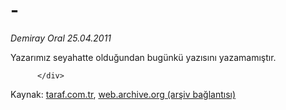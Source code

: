 # -

*Demiray Oral 25.04.2011*

<div class="yazi">Yazarımız seyahatte olduğundan bugünkü yazısını yazamamıştır.
                                    
          
          
          
          </div>

Kaynak: [taraf.com.tr](http://www.taraf.com.tr/demiray-oral/makale--4.htm), [web.archive.org (arşiv bağlantısı)](http://web.archive.org/web/20131103022714/http://www.taraf.com.tr/demiray-oral/makale--4.htm)
